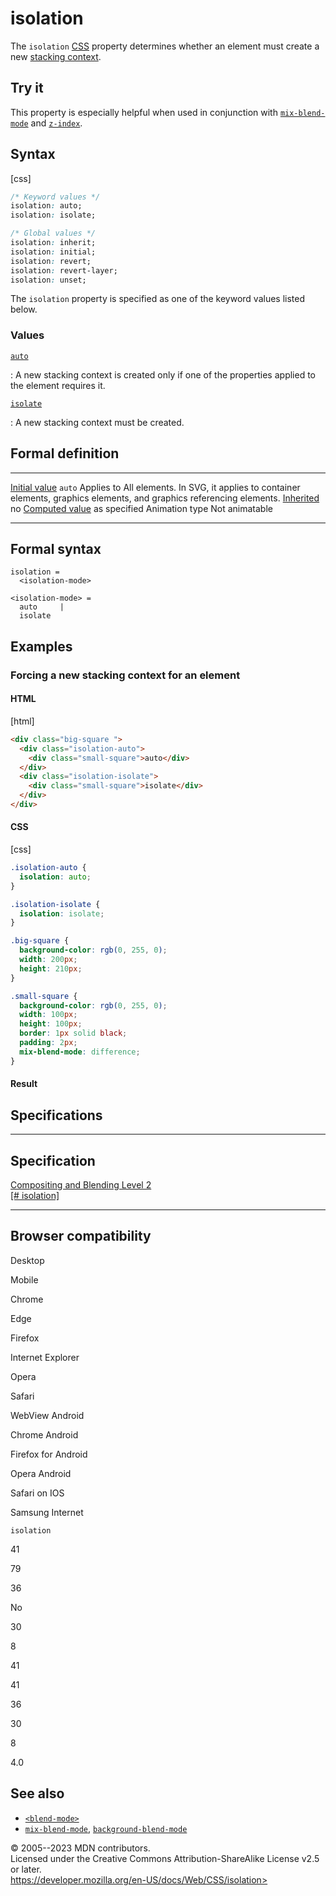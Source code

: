 isolation
=========

The `isolation` [CSS](https://developer.mozilla.org/en-US/docs/Web/CSS)
property determines whether an element must create a new [stacking
context](https://developer.mozilla.org/en-US/docs/Glossary/Stacking_context).

Try it
------

This property is especially helpful when used in conjunction with
[`mix-blend-mode`](mix-blend-mode.md) and [`z-index`](z-index.md).

Syntax
------

[css]

```css
/* Keyword values */
isolation: auto;
isolation: isolate;

/* Global values */
isolation: inherit;
isolation: initial;
isolation: revert;
isolation: revert-layer;
isolation: unset;
```

The `isolation` property is specified as one of the keyword values
listed below.

### Values

[`auto`](#auto)

:   A new stacking context is created only if one of the properties
    applied to the element requires it.

[`isolate`](#isolate)

:   A new stacking context must be created.

Formal definition
-----------------

  ---------------------------------- ---------------------------------------------------------------------------------------------------------------
  [Initial value](initial_value.md)     `auto`
  Applies to                         All elements. In SVG, it applies to container elements, graphics elements, and graphics referencing elements.
  [Inherited](inheritance.md)           no
  [Computed value](computed_value.md)   as specified
  Animation type                     Not animatable
  ---------------------------------- ---------------------------------------------------------------------------------------------------------------

Formal syntax
-------------

```
isolation = 
  <isolation-mode>  

<isolation-mode> = 
  auto     |
  isolate  
```

Examples
--------

### Forcing a new stacking context for an element

#### HTML

[html]

```html
<div class="big-square ">
  <div class="isolation-auto">
    <div class="small-square">auto</div>
  </div>
  <div class="isolation-isolate">
    <div class="small-square">isolate</div>
  </div>
</div>
```

#### CSS

[css]

```css
.isolation-auto {
  isolation: auto;
}

.isolation-isolate {
  isolation: isolate;
}

.big-square {
  background-color: rgb(0, 255, 0);
  width: 200px;
  height: 210px;
}

.small-square {
  background-color: rgb(0, 255, 0);
  width: 100px;
  height: 100px;
  border: 1px solid black;
  padding: 2px;
  mix-blend-mode: difference;
}
```

#### Result

Specifications
--------------

  -----------------------------------------------------------------------

Specification
  -----------------------------------------------------------------------

  [Compositing and Blending Level 2\
  [\# isolation]](https://drafts.fxtf.org/compositing/#isolation)

  -----------------------------------------------------------------------

Browser compatibility
---------------------

Desktop

Mobile

Chrome

Edge

Firefox

Internet Explorer

Opera

Safari

WebView Android

Chrome Android

Firefox for Android

Opera Android

Safari on IOS

Samsung Internet

`isolation`

41

79

36

No

30

8

41

41

36

30

8

4.0

See also
--------

- [`<blend-mode>`](blend-mode.md)
- [`mix-blend-mode`](mix-blend-mode.md),
    [`background-blend-mode`](background-blend-mode.md)

© 2005--2023 MDN contributors.\
Licensed under the Creative Commons Attribution-ShareAlike License v2.5
or later.\
https://developer.mozilla.org/en-US/docs/Web/CSS/isolation>
